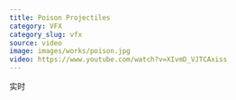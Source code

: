 ```yaml
---
title: Poison Projectiles
category: VFX
category_slug: vfx
source: video
image: images/works/poison.jpg
video: https://www.youtube.com/watch?v=XIvmD_VJTCAxiss
---
```






实时
